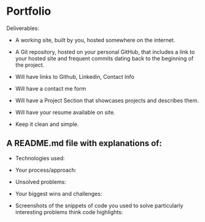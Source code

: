 # Portfolio

Deliverables:

- A working site, built by you, hosted somewhere on the internet.

- A Git repository, hosted on your personal GitHub, that includes a link to your hosted site and frequent commits dating back to the beginning of the project.

- Will have links to Github, Linkedin, Contact Info

- Will have a contact me form

- Will have a Project Section that showcases projects and describes them.

- Will have your resume available on site.

- Keep it clean and simple.



A README.md file with explanations of:
---------------------------------------------------------------------------------------------------
- Technologies used:

- Your process/approach:

- Unsolved problems: 

- Your biggest wins and challenges:

- Screenshots of the snippets of code you used to solve particularly interesting problems think code highlights:






